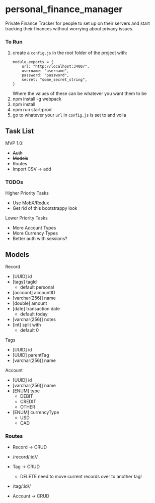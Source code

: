# personal_finance_manager
Private Finance Tracker for people to set up on their servers and start tracking their finances without worrying about privacy issues.

### To Run
1. create a `config.js` in the root folder of the project with:
	```
	module.exports = {
		url: "http://localhost:3400/",
		username: "username",
		password: "password",
		secret: "some_secret_string",
	}
	```
	Where the values of these can be whatever you want them to be
2. npm install -g webpack
3. npm install
4. npm run start:prod
5. go to whatever your `url` in `config.js` is set to and voila

## Task List
MVP 1.0:
- ~~Auth~~
- ~~Models~~
- Routes
- Import CSV -> add

### TODOs
Higher Priority Tasks
- Use MobX/Redux
- Get rid of this bootstrappy look

Lower Priority Tasks
- More Account Types
- More Currency Types
- Better auth with sessions?

## Models
Record
- [UUID] id
- [tags] tagId
	- default personal
- [account] accountID
- [varchar(256)] name
- [double] amount
- [date] transaction date
	- default today
- [varchar(256)] notes
- [int] split with
	- default 0 

Tags
- [UUID] id
- [UUID] parentTag
- [varchar(256)] name

Account
- [UUID] id
- [varchar(256)] name
- [ENUM] type 
	- DEBIT
	- CREDIT
	- OTHER
- [ENUM] currencyType
	- USD
	- CAD

### Routes
- Record -> CRUD
- /record/:id/<from>/<to>

- Tag -> CRUD
	- DELETE need to move current records over to another tag!
- /tag/:id/<from>/<to>

- Account -> CRUD

